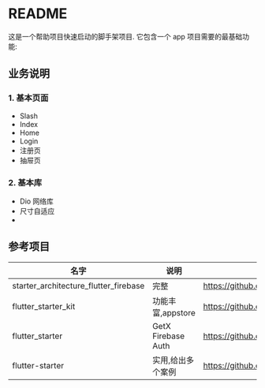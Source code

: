 # README

这是一个帮助项目快速启动的脚手架项目.
它包含一个 app 项目需要的最基础功能:

## 业务说明

### 1. 基本页面

- Slash
- Index
- Home
- Login
- 注册页
- 抽屉页

### 2. 基本库

- Dio 网络库
- 尺寸自适应
- 


## 参考项目

|   名字      |  说明    |   URI   |
| ---- | ---- | ---- |
| starter_architecture_flutter_firebase   |   完整   |  https://github.com/bizz84/starter_architecture_flutter_firebase    |
| flutter_starter_kit     |  功能丰富,appstore    |  https://github.com/KingWu/flutter_starter_kit    |
|  flutter_starter    |  GetX  Firebase Auth    |  https://github.com/delay/flutter_starter    |
|flutter-starter | 实用,给出多个案例 | https://github.com/GeekyAnts/flutter-starter |
